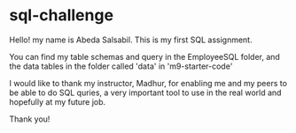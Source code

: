 # sql-challenge

Hello! my name is Abeda Salsabil. This is my first SQL assignment. 

You can find my table schemas and query in the EmployeeSQL folder, and the data tables in the folder called 'data' in 'm9-starter-code'

I would like to thank my instructor, Madhur, for enabling me and my peers to be able to do SQL quries, a very important tool to use in the real world and hopefully at my future job. 


Thank you!
